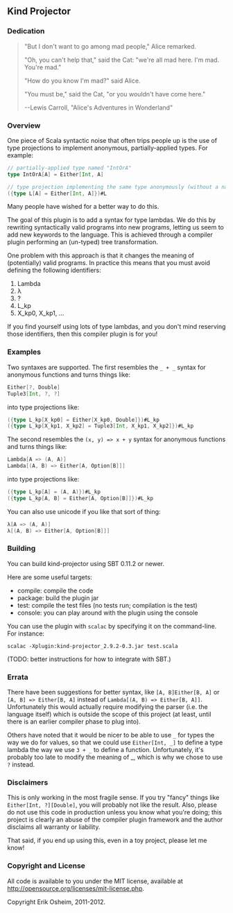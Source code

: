 ## Kind Projector

### Dedication

> "But I don't want to go among mad people," Alice remarked.
> 
> "Oh, you can't help that," said the Cat: "we're all mad here. I'm mad.
> You're mad."
> 
> "How do you know I'm mad?" said Alice.
> 
> "You must be," said the Cat, "or you wouldn't have come here."
>  
> --Lewis Carroll, "Alice's Adventures in Wonderland"

### Overview

One piece of Scala syntactic noise that often trips people up is the use of
type projections to implement anonymous, partially-applied types. For example:

```scala
// partially-applied type named "IntOrA"
type IntOrA[A] = Either[Int, A]

// type projection implementing the same type anonymously (without a name).
({type L[A] = Either[Int, A]})#L
```

Many people have wished for a better way to do this.

The goal of this plugin is to add a syntax for type lambdas. We do this by
rewriting syntactically valid programs into new programs, letting us seem to
add new keywords to the language. This is achieved through a compiler plugin
performing an (un-typed) tree transformation.

One problem with this approach is that it changes the meaning of (potentially)
valid programs. In practice this means that you must avoid defining the
following identifiers:

 1. Lambda
 2. λ
 3. ?
 4. L_kp
 5. X_kp0, X_kp1, ...

If you find yourself using lots of type lambdas, and you don't mind reserving
those identifiers, then this compiler plugin is for you!

### Examples

Two syntaxes are supported. The first resembles the `_ + _` syntax for
anonymous functions and turns things like: 

```scala
Either[?, Double]
Tuple3[Int, ?, ?]
```

into type projections like:

```scala
({type L_kp[X_kp0] = Either[X_kp0, Double]})#L_kp
({type L_kp[X_kp1, X_kp2] = Tuple3[Int, X_kp1, X_kp2]})#L_kp
```

The second resembles the `(x, y) => x + y` syntax for anonymous functions and
turns things like:

```scala
Lambda[A => (A, A)]
Lambda[(A, B) => Either[A, Option[B]]]
```

into type projections like:

```scala
({type L_kp[A] = (A, A)})#L_kp
({type L_kp[A, B] = Either[A, Option[B]]})#L_kp
```

You can also use unicode if you like that sort of thing:

```scala
λ[A => (A, A)]
λ[(A, B) => Either[A, Option[B]]]
```

### Building

You can build kind-projector using SBT 0.11.2 or newer.

Here are some useful targets:

 * compile: compile the code
 * package: build the plugin jar
 * test: compile the test files (no tests run; compilation is the test)
 * console: you can play around with the plugin using the console

You can use the plugin with `scalac` by specifying it on the command-line. For
instance:

```
scalac -Xplugin:kind-projector_2.9.2-0.3.jar test.scala
```

(TODO: better instructions for how to integrate with SBT.)

### Errata

There have been suggestions for better syntax, like `[A, B]Either[B, A]` or
`[A, B] => Either[B, A]` instead of `Lambda[(A, B) => Either[B, A]]`.
Unfortunately this would actually require modifying the parser (i.e. the
language itself) which is outside the scope of this project (at least, until
there is an earlier compiler phase to plug into).

Others have noted that it would be nicer to be able to use `_` for types the
way we do for values, so that we could use `Either[Int, _]` to define a type
lambda the way we use `3 + _` to define a function. Unfortunately, it's
probably too late to modify the meaning of _, which is why we chose to use `?`
instead.

### Disclaimers

This is only working in the most fragile sense. If you try "fancy" things
like `Either[Int, ?][Double]`, you will probably not like the result. Also,
please do not use this code in production unless you know what you're doing;
this project is clearly an abuse of the compiler plugin framework and the
author disclaims all warranty or liability.

That said, if you end up using this, even in a toy project, please let me know!

### Copyright and License

All code is available to you under the MIT license, available at
http://opensource.org/licenses/mit-license.php. 

Copyright Erik Osheim, 2011-2012.
